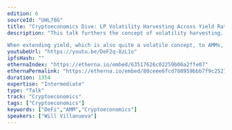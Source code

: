 ```yaml
---
edition: 6
sourceId: "UHL78G"
title: "Cryptoeconomics Dive: LP Volatility Harvesting Across Yield Rates"
description: "This talk furthers the concept of volatility harvesting. Currently, Uniswap and other major dexes see a huge part of their trading volume consist of the result of volatility in the market. Value changes and as a result, trading volume spikes and LPs profit.

When extending yield, which is also quite a volatile concept, to AMMs, volatility harvesting is increased further to not only affect value but also the yield that value creates."
youtubeUrl: "https://youtu.be/DeF2q-8zL1o"
ipfsHash: ""
ethernaIndex: "https://etherna.io/embed/63517626c02259b06a2ffe07"
ethernaPermalink: "https://etherna.io/embed/80ceee6fcd708959bbb7f9c2527e5b36e9b26cd6ead54b0a6d90721872afb729"
duration: 1354
expertise: "Intermediate"
type: "Talk"
track: "Cryptoeconomics"
tags: ["Cryptoeconomics"]
keywords: ["DeFi","AMM","Cryptoeconomics"]
speakers: ["Will Villanueva"]
---
```

